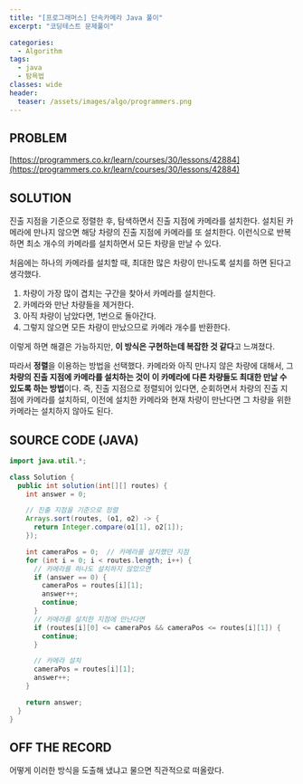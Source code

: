```yaml
---
title: "[프로그래머스] 단속카메라 Java 풀이"
excerpt: "코딩테스트 문제풀이"

categories:
  - Algorithm
tags:
  - java
  - 탐욕법
classes: wide
header:
  teaser: /assets/images/algo/programmers.png
---
```


## PROBLEM

[https://programmers.co.kr/learn/courses/30/lessons/42884](https://programmers.co.kr/learn/courses/30/lessons/42884)

## SOLUTION

진출 지점을 기준으로 정렬한 후, 탐색하면서 진출 지점에 카메라를 설치한다. 설치된 카메라에 만나지 않으면 해당 차량의 진출 지점에 카메라를 또 설치한다. 이런식으로 반복하면 최소 개수의 카메라를 설치하면서 모든 차량을 만날 수 있다.

처음에는 하나의 카메라를 설치할 때, 최대한 많은 차량이 만나도록 설치를 하면 된다고 생각했다.

1. 차량이 가장 많이 겹치는 구간을 찾아서 카메라를 설치한다.
2. 카메라와 만난 차량들을 제거한다.
3. 아직 차량이 남았다면, 1번으로 돌아간다.
4. 그렇지 않으면 모든 차량이 만났으므로 카메라 개수를 반환한다.

이렇게 하면 해결은 가능하지만, **이 방식은 구현하는데 복잡한 것 같다**고 느껴졌다.

따라서 **정렬**을 이용하는 방법을 선택했다. 카메라와 아직 만나지 않은 차량에 대해서, 그 **차량의 진출 지점에 카메라를 설치하는 것이 이 카메라에 다른 차량들도 최대한 만날 수 있도록 하는 방법**이다. 즉, 진출 지점으로 정렬되어 있다면, 순회하면서 차량의 진출 지점에 카메라를 설치하되, 이전에 설치한 카메라와 현재 차량이 만난다면 그 차량을 위한 카메라는 설치하지 않아도 된다.

## SOURCE CODE (JAVA)

```java
import java.util.*;

class Solution {
  public int solution(int[][] routes) {
    int answer = 0;

    // 진출 지점을 기준으로 정렬
    Arrays.sort(routes, (o1, o2) -> {
      return Integer.compare(o1[1], o2[1]);
    });

    int cameraPos = 0;  // 카메라를 설치했던 지점
    for (int i = 0; i < routes.length; i++) {
      // 카메라를 하나도 설치하지 않았으면
      if (answer == 0) {
        cameraPos = routes[i][1];
        answer++;
        continue;
      }
      // 카메라를 설치한 지점에 만난다면
      if (routes[i][0] <= cameraPos && cameraPos <= routes[i][1]) {
        continue;
      }

      // 카메라 설치
      cameraPos = routes[i][1];
      answer++;
    }

    return answer;
  }
}
```

## OFF THE RECORD

어떻게 이러한 방식을 도출해 냈냐고 물으면 직관적으로 떠올랐다.
